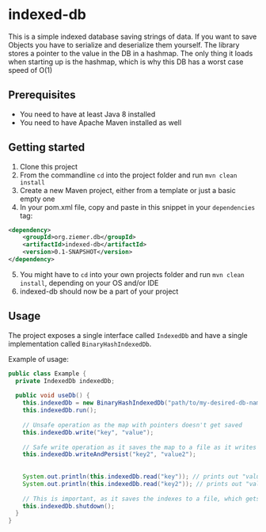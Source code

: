 # indexed-db
This is a simple indexed database saving strings of data.
If you want to save Objects you have to serialize and deserialize them yourself.
The library stores a pointer to the value in the DB in a hashmap. 
The only thing it loads when starting up is the hashmap, which is why this DB has a worst case speed of O(1)

## Prerequisites
- You need to have at least Java 8 installed
- You need to have Apache Maven installed as well

## Getting started
1. Clone this project
2. From the commandline `cd` into the project folder and run `mvn clean install`
3. Create a new Maven project, either from a template or just a basic empty one
4. In your pom.xml file, copy and paste in this snippet in your `dependencies` tag:

```xml
<dependency>
    <groupId>org.ziemer.db</groupId>
    <artifactId>indexed-db</artifactId>
    <version>0.1-SNAPSHOT</version>
</dependency>
```
5. You might have to `cd` into your own projects folder and run `mvn clean install`, depending on your OS and/or IDE
6. indexed-db should now be a part of your project

## Usage
The project exposes a single interface called `IndexedDb` and have a single implementation called `BinaryHashIndexedDb`.

Example of usage: 

```java
public class Example {
  private IndexedDb indexedDb;
  
  public void useDb() {
    this.indexedDb = new BinaryHashIndexedDb("path/to/my-desired-db-name");
    this.indexedDb.run();
    
    // Unsafe operation as the map with pointers doesn't get saved
    this.indexedDb.write("key", "value");
    
    // Safe write operation as it saves the map to a file as it writes
    this.indexedDb.writeAndPersist("key2", "value2");
   
    
    System.out.println(this.indexedDb.read("key")); // prints out "value"
    System.out.println(this.indexedDb.read("key2")); // prints out "value2"
    
    // This is important, as it saves the indexes to a file, which gets loaded on next startup.
    this.indexedDb.shutdown();
  }
}
```
